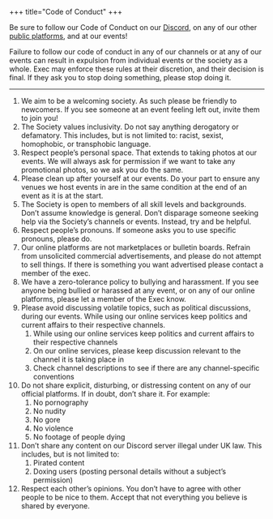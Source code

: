 +++
title="Code of Conduct"
+++

Be sure to follow our Code of Conduct on our [Discord](http://discord.uwcs.uk/), on any of our other [public platforms](https://www.facebook.com/groups/warwickcompsoc), and at our events!

Failure to follow our code of conduct in any of our channels or at any of our events can result in expulsion from individual events or the society as a whole. Exec may enforce these rules at their discretion, and their decision is final. If they ask you to stop doing something, please stop doing it.

---

1. We aim to be a welcoming society. As such please be friendly to newcomers. If you see someone at an event feeling left out, invite them to join you!
2. The Society values inclusivity. Do not say anything derogatory or defamatory. This includes, but is not limited to: racist, sexist, homophobic, or transphobic language.
3. Respect people’s personal space. That extends to taking photos at our events. We will always ask for permission if we want to take any promotional photos, so we ask you do the same.
4. Please clean up after yourself at our events. Do your part to ensure any venues we host events in are in the same condition at the end of an event as it is at the start.
5. The Society is open to members of all skill levels and backgrounds. Don’t assume knowledge is general. Don’t disparage someone seeking help via the Society’s channels or events. Instead, try and be helpful.
6. Respect people’s pronouns. If someone asks you to use specific pronouns, please do.
7. Our online platforms are not marketplaces or bulletin boards. Refrain from unsolicited commercial advertisements, and please do not attempt to sell things. If there is something you want advertised please contact a member of the exec.
8. We have a zero-tolerance policy to bullying and harassment. If you see anyone being bullied or harassed at any event, or on any of our online platforms, please let a member of the Exec know.
9. Please avoid discussing volatile topics, such as political discussions, during our events. While using our online services keep politics and current affairs to their respective channels.
    1. While using our online services keep politics and current affairs to their respective channels
    2. On our online services, please keep discussion relevant to the channel it is taking place in
    3. Check channel descriptions to see if there are any channel-specific conventions
10. Do not share explicit, disturbing, or distressing content on any of our official platforms. If in doubt, don’t share it. For example:
    1. No pornography
    2. No nudity
    3. No gore
    4. No violence
    5. No footage of people dying
11. Don’t share any content on our Discord server illegal under UK law. This includes, but is not limited to:
    1. Pirated content
    2. Doxing users (posting personal details without a subject’s permission)
12. Respect each other’s opinions. You don’t have to agree with other people to be nice to them. Accept that not everything you believe is shared by everyone.